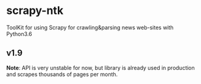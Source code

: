 # scrapy-ntk

ToolKit for using Scrapy for crawling&amp;parsing news web-sites with Python3.6

## v1.9

**Note**: API is very unstable for now, but library is already used in production 
and scrapes thousands of pages per month.
